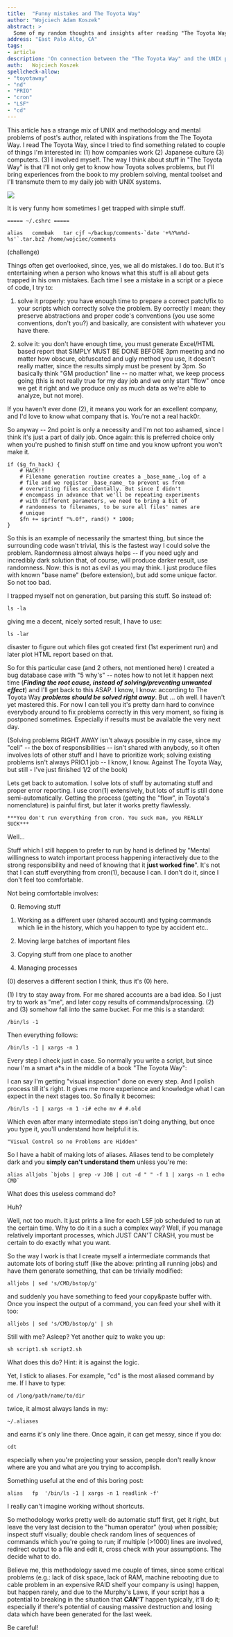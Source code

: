 ```yaml
---
title:	"Funny mistakes and The Toyota Way"
author: "Wojciech Adam Koszek"
abstract: >
  Some of my random thoughts and insights after reading "The Toyota Way"
address: "East Palo Alto, CA"
tags:
- article
description: 'On connection between the "The Toyota Way" and the UNIX programming.'
auth:	Wojciech Koszek
spellcheck-allow:
- "toyotaway"
- "nd"
- "PRIO"
- "cron"
- "LSF"
- "cd"
---
```


This article has a strange mix of UNIX and methodology and mental problems
of post's author, related with inspirations from the The Toyota Way. I read
The Toyota Way, since I tried to find something related to couple of things
I'm interested in: (1) how companies work (2) Japanese culture (3)
computers. (3) I involved myself. The way I think about stuff in "The Toyota
Way" is that I'll not only get to know how Toyota solves problems, but I'll
bring experiences from the book to my problem solving, mental toolset and
I'll transmute them to my daily job with UNIX systems.

<a rel="nofollow" href="http://www.amazon.com/gp/product/0071392319/ref=as_li_tl?ie=UTF8&camp=1789&creative=390957&creativeASIN=0071392319&linkCode=as2&tag=wkoszek-20&linkId=QKE4PQSNGFQJYT3C"><img border="0" src="http://ws-na.amazon-adsystem.com/widgets/q?_encoding=UTF8&ASIN=0071392319&Format=_SL160_&ID=AsinImage&MarketPlace=US&ServiceVersion=20070822&WS=1&tag=wkoszek-20" ></a><img src="http://ir-na.amazon-adsystem.com/e/ir?t=wkoszek-20&l=as2&o=1&a=0071392319" width="1" height="1" border="0" alt="" style="border:none !important; margin:0px !important;" />


It is very funny how sometimes I get trapped with simple stuff.

	===== ~/.cshrc =====

	alias   commbak   tar cjf ~/backup/comments-`date '+%Y%m%d-%s'`.tar.bz2 /home/wojciec/comments

(challenge)

Things often get overlooked, since, yes, we all do mistakes. I do too. But it's entertaining when a
person who knows what this stuff is all about gets trapped in his own mistakes. Each time I see
a mistake in a script or a piece of code, I try to:

1. solve it properly: you have enough time to prepare a correct patch/fix to your scripts which
  correctly solve the problem. By correctly I mean: they preserve abstractions and proper code's
  conventions (you use some conventions, don't you?) and basically, are consistent with whatever you
  have there.

2. solve it: you don't have enough time, you must generate Excel/HTML based report that SIMPLY MUST
  BE DONE BEFORE 3pm meeting and no matter how obscure, obfuscated and ugly method you use, it
  doesn't really matter, since the results simply must be present by 3pm. So basically think "GM
  production" line -- no matter what, we keep process going (this is not really true for my day job
  and we only start "flow" once we get it right and we produce only as much data as we're able to
  analyze, but not more).

If you haven't ever done (2), it means you work for an excellent company, and I'd love to know what
company that is. You're not a real hack0r.

So anyway -- 2nd point is only a necessity and I'm not too ashamed, since I think it's just a part
of daily job.  Once again: this is preferred choice only when you're pushed to finish stuff on time
and you know upfront you won't make it.

	if ($g_fn_hack) {
		# HACK!!
		# Filename generation routine creates a _base_name_.log of a
		# file and we register _base_name_ to prevent us from
		# overwriting files accidentally. But since I didn't
		# encompass in advance that we'll be repeating experiments
		# with different parameters, we need to bring a bit of
		# randomness to filenames, to be sure all files' names are
		# unique
		$fn += sprintf "%.0f", rand() * 1000;
	}

So this is an example of necessarily the smartest thing, but since the
surrounding code wasn't trivial, this is the fastest way I could solve the
problem. Randomness almost always helps -- if you need ugly and incredibly
dark solution that, of course, will produce darker result, use randomness.
Now: this is not as evil as you may think. I just produce files with known
"base name" (before extension), but add some unique factor. So not too bad.

I trapped myself not on generation, but parsing this stuff. So instead of:

	ls -la

giving me a decent, nicely sorted result, I have to use:

	ls -lar

disaster to figure out which files got created first (1st experiment run) and later plot
HTML report based on that.

So for this particular case (and 2 others, not mentioned here) I created a
bug database case with "5 why's" -- notes how to not let it happen next time
(***Finding the root cause, instead of solving/preventing unwanted effect***) and
I'll get back to this ASAP. I know, I know: according to The Toyota Way
***problems should be solved right away***. But ... oh well. I haven't yet
mastered this. For now I can tell you it's pretty darn hard to convince
everybody around to fix problems correctly in this very moment, so fixing is
postponed sometimes. Especially if results must be available the very next
day.

(Solving problems RIGHT AWAY isn't always possible in my case, since my
"cell" -- the box of responsibilities -- isn't shared with anybody, so it
often involves lots of other stuff and I have to prioritize work; solving
existing problems isn't always PRIO.1 job -- I know, I know. Against The
Toyota Way, but still - I've just finished 1/2 of the book)

Lets get back to automation. I solve lots of stuff by automating stuff and
proper error reporting. I use cron(1) extensively, but lots of stuff is
still done semi-automatically. Getting the process (getting the "flow", in
Toyota's nomenclature) is painful first, but later it works pretty
flawlessly.

	***You don't run everything from cron. You suck man, you REALLY SUCK***

Well...

Stuff which I still happen to prefer to run by hand is defined by "Mental willingness to watch
important process happening interactively due to the strong responsibility and need of knowing that
it **just worked fine**". It's not that I can stuff everything from cron(1), because I can. I don't
do it, since I don't feel too comfortable.

Not being comfortable involves:

0. Removing stuff

1. Working as a different user (shared account) and typing commands which lie in the history, which
   you happen to type by accident etc..

2. Moving large batches of important files

3. Copying stuff from one place to another

4. Managing processes

(0) deserves a different section I think, thus it's (0) here.

(1) I try to stay away from. For me shared accounts are a bad idea. So I just try to work as "me",
and later copy results of commands/processing. (2) and (3) somehow fall into the same bucket. For me
this is a standard:

	/bin/ls -1

Then everything follows:

	/bin/ls -1 | xargs -n 1

Every step I check just in case. So normally you write a script, but since now I'm a smart a\*s in
the middle of a book "The Toyota Way":

I can say I'm getting "visual inspection" done on every step. And I polish process till it's right.
It gives me more experience and knowledge what I can expect in the next stages too. So finally it becomes:

	/bin/ls -1 | xargs -n 1 -i# echo mv # #.old

Which even after many intermediate steps isn't doing anything, but once you
type it, you'll understand how helpful it is.

	"Visual Control so no Problems are Hidden"

So I have a habit of making lots of aliases. Aliases tend to be completely dark and you **simply
can't understand them** unless you're me:

	alias alljobs `bjobs | grep -v JOB | cut -d " " -f 1 | xargs -n 1 echo CMD`

What does this useless command do?

Huh?

Well, not too much. It just prints a line for each LSF job scheduled to run at the certain time.
Why to do it in a such a complex way? Well, if you manage relatively important processes, which
JUST CAN'T CRASH, you must be certain to do exactly what you want.

So the way I work is that I create myself a intermediate commands that automate lots of boring stuff
(like the above: printing all running jobs) and have them generate something, that can be trivially
modified:

	alljobs | sed 's/CMD/bstop/g'

and suddenly you have something to feed your copy&paste buffer with. Once you inspect the output of
a command, you can feed your shell with it too:

	alljobs | sed 's/CMD/bstop/g' | sh

Still with me? Asleep? Yet another quiz to wake you up:

	sh script1.sh script2.sh

What does this do? Hint: it is against the logic.

Yet, I stick to aliases. For example, "cd" is the most aliased command by me. If I have to type:

	cd /long/path/name/to/dir

twice, it almost always lands in my:

	~/.aliases

and earns it's only line there. Once again, it can get messy, since if you do:

	cdt

especially when you're projecting your session, people don't really know where are you and what are
you trying to accomplish.

Something useful at the end of this boring post:

	alias	fp	'/bin/ls -1 | xargs -n 1 readlink -f'

I really can't imagine working without shortcuts.

So methodology works pretty well: do automatic stuff first, get it right,
but leave the very last decision to the "human operator" (you) when
possible; inspect stuff visually; double check random lines of sequences of
commands which you're going to run; if multiple (>1000) lines are involved,
redirect output to a file and edit it, cross check with your assumptions.
The decide what to do.

Believe me, this methodology saved me couple of times, since some critical
problems (e.g.: lack of disk space, lack of RAM, machine rebooting due to
cable problem in an expensive RAID shelf your company is using) happen, but
happen rarely, and due to the Murphy's Laws, if your script has a potential
to breaking in the situation that ***CAN'T*** happen typically, it'll do it;
especially if there's potential of causing massive destruction and losing
data which have been generated for the last week.

Be careful!

